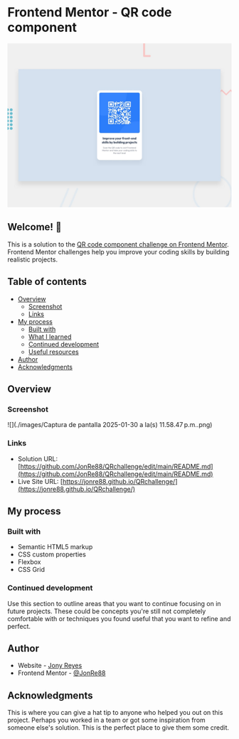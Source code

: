 # Frontend Mentor - QR code component

![Design preview for the QR code component coding challenge](./preview.jpg)

## Welcome! 👋
This is a solution to the [QR code component challenge on Frontend Mentor](https://www.frontendmentor.io/challenges/qr-code-component-iux_sIO_H). Frontend Mentor challenges help you improve your coding skills by building realistic projects. 

## Table of contents

- [Overview](#overview)
  - [Screenshot](#screenshot)
  - [Links](#links)
- [My process](#my-process)
  - [Built with](#built-with)
  - [What I learned](#what-i-learned)
  - [Continued development](#continued-development)
  - [Useful resources](#useful-resources)
- [Author](#author)
- [Acknowledgments](#acknowledgments)



## Overview

### Screenshot

![](./images/Captura de pantalla 2025-01-30 a la(s) 11.58.47 p.m..png)




### Links

- Solution URL: [https://github.com/JonRe88/QRchallenge/edit/main/README.md](https://github.com/JonRe88/QRchallenge/edit/main/README.md)
- Live Site URL: [https://jonre88.github.io/QRchallenge/](https://jonre88.github.io/QRchallenge/)

## My process

### Built with

- Semantic HTML5 markup
- CSS custom properties
- Flexbox
- CSS Grid


### Continued development

Use this section to outline areas that you want to continue focusing on in future projects. These could be concepts you're still not completely comfortable with or techniques you found useful that you want to refine and perfect.


## Author

- Website - [Jony Reyes ](https://front-end-jony-reyes-yqg8.vercel.app/)
- Frontend Mentor - [@JonRe88](https://www.frontendmentor.io/profile/JonRe88)


## Acknowledgments

This is where you can give a hat tip to anyone who helped you out on this project. Perhaps you worked in a team or got some inspiration from someone else's solution. This is the perfect place to give them some credit.


